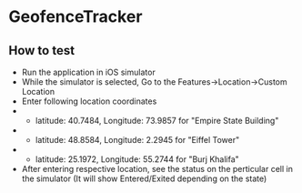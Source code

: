 # GeofenceTracker
## How to test
- Run the application in iOS simulator
- While the simulator is selected, Go to the Features->Location->Custom Location
- Enter following location coordinates
- - latitude: 40.7484, Longitude: 73.9857 for "Empire State Building"
- - latitude: 48.8584, Longitude: 2.2945 for "Eiffel Tower"
- - latitude: 25.1972, Longitude: 55.2744 for "Burj Khalifa"
- After entering respective location, see the status on the perticular cell in the simulator (It will show Entered/Exited depending on the state)

